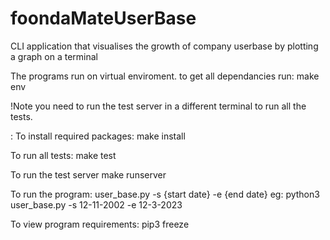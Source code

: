 # foondaMateUserBase
CLI application that visualises the growth of company userbase by plotting a graph on a terminal

The programs run on virtual enviroment.
    to get all dependancies run:
    make env

!Note you need to run the test server in a different terminal to run all the tests.

:
To install required packages:
    make install

To run all tests:
    make test

To run the test server
    make runserver

To run the program:
    user_base.py -s {start date} -e {end date}
    eg: python3 user_base.py -s 12-11-2002 -e 12-3-2023

To view program requirements:
    pip3 freeze


